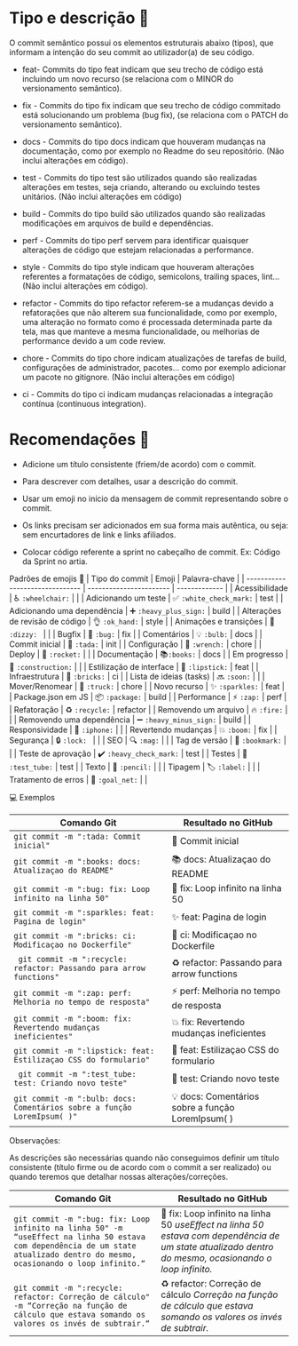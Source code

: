 # Tipo e descrição 🦄

O commit semântico possui os elementos estruturais abaixo (tipos), que informam a intenção do seu commit ao utilizador(a) de seu código.

* feat- Commits do tipo feat indicam que seu trecho de código está incluindo um novo recurso (se relaciona com o MINOR do versionamento semântico).

* fix - Commits do tipo fix indicam que seu trecho de código commitado está solucionando um problema (bug fix), (se relaciona com o PATCH do versionamento semântico).

* docs - Commits do tipo docs indicam que houveram mudanças na documentação, como por exemplo no Readme do seu repositório. (Não inclui alterações em código).

* test - Commits do tipo test são utilizados quando são realizadas alterações em testes, seja criando, alterando ou excluindo testes unitários. (Não inclui alterações em código)

* build - Commits do tipo build são utilizados quando são realizadas modificações em arquivos de build e dependências.

* perf - Commits do tipo perf servem para identificar quaisquer alterações de código que estejam relacionadas a performance.

* style - Commits do tipo style indicam que houveram alterações referentes a formatações de código, semicolons, trailing spaces, lint... (Não inclui alterações em código).

* refactor - Commits do tipo refactor referem-se a mudanças devido a refatorações que não alterem sua funcionalidade, como por exemplo, uma alteração no formato como é processada determinada parte da tela, mas que manteve a mesma funcionalidade, ou melhorias de performance devido a um code review.

* chore - Commits do tipo chore indicam atualizações de tarefas de build, configurações de administrador, pacotes... como por exemplo adicionar um pacote no gitignore. (Não inclui alterações em código)

* ci - Commits do tipo ci indicam mudanças relacionadas a integração contínua (continuous integration).



# Recomendações 🎉

* Adicione um título consistente (friem/de acordo) com o commit.

* Para descrever com detalhes, usar a descrição do commit.

* Usar um emoji no início da mensagem de commit representando sobre o commit.

* Os links precisam ser adicionados em sua forma mais autêntica, ou seja: sem encurtadores de link e links afiliados.

* Colocar código referente a sprint no cabeçalho de commit. Ex: Código da Sprint no artia.


Padrões de emojis 💈
| Tipo do commit                  | Emoji                   | Palavra-chave |
| ------------------------------- | ----------------------- | ------------- |
| Acessibilidade                  | ♿ `:wheelchair:`       |               |
| Adicionando um teste            | ✅ `:white_check_mark:` | test          |
| Adicionando uma dependência     | ➕ `:heavy_plus_sign:`  | build         |
| Alterações de revisão de código | 👌 `:ok_hand:`          | style         |
| Animações e transições          | 💫 `:dizzy: `           |               |
| Bugfix                          | 🐛 `:bug:`              | fix           |
| Comentários                     | 💡 `:bulb:`             | docs          |
| Commit inicial                  | 🎉 `:tada:`             | init          |
| Configuração                    | 🔧 `:wrench:`           | chore         |
| Deploy                          | 🚀 `:rocket:`           |               |
| Documentação                    | 📚`:books:`             | docs          |
| Em progresso                    | 🚧 `:construction:`     |               |
| Estilização de interface        | 💄 `:lipstick:`         | feat          |
| Infraestrutura                  | 🧱 `:bricks:`           | ci            |
| Lista de ideias (tasks)         | 🔜 `:soon:`             |               |
| Mover/Renomear                  | 🚚 `:truck:`            | chore         |
| Novo recurso                    | ✨ `:sparkles:`         | feat          |
| Package.json em JS              | 📦 `:package:`          | build         |
| Performance                     | ⚡ `:zap:`              | perf          |
| Refatoração                     | ♻️ `:recycle:`          | refactor      |
| Removendo um arquivo            | 🔥 `:fire:`             |               |
| Removendo uma dependência       | ➖ `:heavy_minus_sign:` | build         |
| Responsividade                  | 📱 `:iphone:`           |               |
| Revertendo mudanças             | 💥 `:boom:`             | fix           |
| Segurança                       | 🔒️ `:lock: `           |               |
| SEO                             | 🔍️ `:mag:`             |               |
| Tag de versão                   | 🔖 `:bookmark:`         |               |
| Teste de aprovação              | ✔️ `:heavy_check_mark:` | test          |
| Testes                          | 🧪 `:test_tube:`        | test          |
| Texto                           | 📝 `:pencil:`           |               |
| Tipagem                         | 🏷️ `:label:`            |               |
| Tratamento de erros             | 🥅 `:goal_net:`         |               |


💻 Exemplos

| Comando Git                                                             | Resultado no GitHub                               |
| ----------------------------------------------------------------------- | ------------------------------------------------- |
| `git commit -m ":tada: Commit inicial"`                                 | 🎉 Commit inicial                                 |
| `git commit -m ":books: docs: Atualizaçao do README"`                   | 📚 docs: Atualizaçao do README                    |
| `git commit -m ":bug: fix: Loop infinito na linha 50"`                  | 🐛 fix: Loop infinito na linha 50                 |
| `git commit -m ":sparkles: feat: Pagina de login"`                      | ✨ feat: Pagina de login                          |
| `git commit -m ":bricks: ci: Modificaçao no Dockerfile"  `              | 🧱 ci: Modificaçao no Dockerfile                  |
| ` git commit -m ":recycle: refactor: Passando para arrow functions"`    | ♻️ refactor: Passando para arrow functions        |
| `git commit -m ":zap: perf: Melhoria no tempo de resposta"`             | ⚡ perf: Melhoria no tempo de resposta            |
| `git commit -m ":boom: fix: Revertendo mudanças ineficientes"`          | 💥 fix: Revertendo mudanças ineficientes          |
| `git commit -m ":lipstick: feat: Estilizaçao CSS do formulario"`        | 💄 feat: Estilizaçao CSS do formulario            |
| ` git commit -m ":test_tube: test: Criando novo teste"`                 | 🧪 test: Criando novo teste                       |
| `git commit -m ":bulb: docs: Comentários sobre a função LoremIpsum( )"` | 💡 docs: Comentários sobre a função LoremIpsum( ) |



Observações: 

As descrições são necessárias quando não conseguimos definir um título consistente (título firme ou de acordo com o commit a ser realizado) ou quando teremos que detalhar nossas alterações/correções.

| Comando Git                                                                                                                                                                   | Resultado no GitHub                                                                                                                                 |
| ----------------------------------------------------------------------------------------------------------------------------------------------------------------------------- | --------------------------------------------------------------------------------------------------------------------------------------------------- |
| `git commit -m ":bug: fix: Loop infinito na linha 50" -m “useEffect na linha 50 estava com dependência de um state atualizado dentro do mesmo, ocasionando o loop infinito.“` | 🐛 fix: Loop infinito na linha 50   *useEffect na linha 50 estava com dependência de um state atualizado dentro do mesmo, ocasionando o loop infinito.* |
| `git commit -m ":recycle: refactor: Correção de cálculo" -m “Correção na função de cálculo que estava somando os valores os invés de subtrair.“ `                             | ♻️ refactor: Correção de cálculo   *Correção na função de cálculo que estava somando os valores os invés de subtrair.*                                 |

